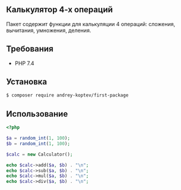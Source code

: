 ## Калькулятор 4-х операций

Пакет содержит функции для калькуляции 4 операций: сложения, вычитания, умножения, деления.

## Требования

- PHP 7.4

## Установка

```bash
$ composer require andrey-koptev/first-package
```

## Использование

```php
<?php

$a = random_int(1, 100);
$b = random_int(1, 100);

$calc = new Calculator();

echo $calc->add($a, $b) . "\n";
echo $calc->sub($a, $b) . "\n";
echo $calc->mul($a, $b) . "\n";
echo $calc->div($a, $b) . "\n";
```
